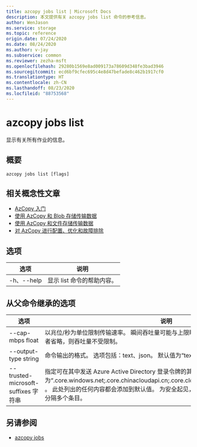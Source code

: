 ```yaml
---
title: azcopy jobs list | Microsoft Docs
description: 本文提供有关 azcopy jobs list 命令的参考信息。
author: WenJason
ms.service: storage
ms.topic: reference
origin.date: 07/24/2020
ms.date: 08/24/2020
ms.author: v-jay
ms.subservice: common
ms.reviewer: zezha-msft
ms.openlocfilehash: 29280b1569e8ad009173a78609d348fe3bad3946
ms.sourcegitcommit: ecd6bf9cfec695c4e8d47befade8c462b1917cf0
ms.translationtype: HT
ms.contentlocale: zh-CN
ms.lasthandoff: 08/23/2020
ms.locfileid: "88753568"
---
```

# <a name="azcopy-jobs-list"></a>azcopy jobs list

显示有关所有作业的信息。

## <a name="synopsis"></a>概要

```azcopy
azcopy jobs list [flags]
```

## <a name="related-conceptual-articles"></a>相关概念性文章

- [AzCopy 入门](storage-use-azcopy-v10.md)
- [使用 AzCopy 和 Blob 存储传输数据](storage-use-azcopy-blobs.md)
- [使用 AzCopy 和文件存储传输数据](storage-use-azcopy-files.md)
- [对 AzCopy 进行配置、优化和故障排除](storage-use-azcopy-configure.md)

## <a name="options"></a>选项

|选项|说明|
|--|--|
|-h、--help|显示 list 命令的帮助内容。|

## <a name="options-inherited-from-parent-commands"></a>从父命令继承的选项

|选项|说明|
|---|---|
|--cap-mbps float|以兆位/秒为单位限制传输速率。 瞬间吞吐量可能与上限略有不同。 如果此选项设置为零，或者省略，则吞吐量不受限制。|
|--output-type string|命令输出的格式。 选项包括：text、json。 默认值为“text”。|
|--trusted-microsoft-suffixes 字符串   | 指定可在其中发送 Azure Active Directory 登录令牌的其他域后缀。  默认值为“.core.windows.net;.core.chinacloudapi.cn;.core.cloudapi.de;.core.usgovcloudapi.net” 。 此处列出的任何内容都会添加到默认值。 为安全起见，应只在此处放置 Azure 域。 用分号分隔多个条目。|

## <a name="see-also"></a>另请参阅

- [azcopy jobs](storage-ref-azcopy-jobs.md)
